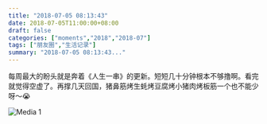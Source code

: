 ```yaml
---
title: "2018-07-05 08:13:43"
date: 2018-07-05T11:00:00+08:00
draft: false
categories: ["moments","2018","2018-07"]
tags: ["朋友圈","生活记录"]
summary: "2018-07-05 08:13:43..."
---
```


每周最大的盼头就是奔着《人生一串》的更新。短短几十分钟根本不够撸啊。看完就觉得空虚了。再撑几天回国，猪鼻筋烤生蚝烤豆腐烤小猪肉烤板筋一个也不能少呀～😭

![Media 1](/Moments/photos/2018-07-05/201807050813430.jpg)

